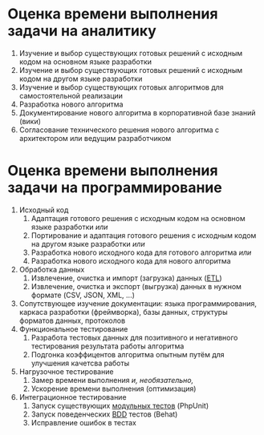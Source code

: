 
# Оценка времени выполнения задачи на аналитику

1. Изучение и выбор существующих готовых решений с исходным кодом на основном языке разработки
1. Изучение и выбор существующих готовых решений с исходным кодом на другом языке разработки
1. Изучение и выбор существующих готовых алгоритмов для самостоятельной реализации
1. Разработка нового алгоритма
1. Документирование нового алгоритма в корпоративной базе знаний (вики)
1. Согласование технического решения нового алгоритма с архитектором или ведущим разработчиком

# Оценка времени выполнения задачи на программирование

1. Исходный код
   1. Адаптация готового решения с исходным кодом на основном языке разработки _или_
   1. Портирование и адаптация готового решения с исходным кодом на другом языке разработки _или_
   1. Разработка нового исходного кода для готового алгоритма _или_
   1. Разработка нового исходного кода для нового алгоритма
1. Обработка данных
   1. Извлечение, очистка и импорт (загрузка) данных ([ETL](https://en.wikipedia.org/wiki/Extract,_transform,_load))
   2. Извлечение, очистка и экспорт (выгрузка) данных в нужном формате (CSV, JSON, XML, ...)
1. Сопутствующее изучение документации: языка программирования, каркаса разработки (фреймворка), базы данных, структуры форматов данных, протоколов
1. Функциональное тестирование
   1. Разработа тестовых данных для позитивного и негативного тестирования результата работы алгоритма
   1. Подгонка коэффицентов алгоритма опытным путём для улучшения качетсва работы
1. Нагрузочное тестирование
   1. Замер времени выполнения _и, необязательно,_
   2. Ускорение времени выполнения (оптимизация)
1. Интеграционное тестирование
   1. Запуск существующих [модульных тестов](https://en.wikipedia.org/wiki/Unit_testing) (PhpUnit)
   1. Запуск поведенческих [BDD](https://en.wikipedia.org/wiki/Behavior-driven_development) тестов (Behat)
   1. Исправление ошибок в тестах

